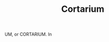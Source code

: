 ---
title: Cortarium
letter: C
permalink: "/definitions/bld-cortarium.html"
body: UM, or CORTARIUM. In
published_at: '2018-07-07'
source: Black's Law Dictionary 2nd Ed (1910)
layout: post
---
